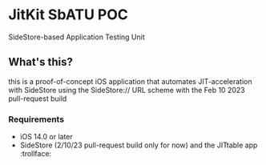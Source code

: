 # JitKit SbATU POC
SideStore-based Application Testing Unit

## What's this?

this is a proof-of-concept iOS application that automates JIT-acceleration with SideStore using the SideStore:// URL scheme with the Feb 10 2023 pull-request build

### Requirements

- iOS 14.0 or later
- SideStore (2/10/23 pull-request build only for now) and the JITtable app :trollface:
